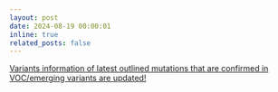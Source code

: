 ```yaml
---
layout: post
date: 2024-08-19 00:00:01
inline: true
related_posts: false
---
```


<a href="{{ '/Updates/' | relative_url }}" style="color: inherit;">Variants information of latest outlined mutations that are confirmed in VOC/emerging variants are updated!</a>

